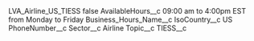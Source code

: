 <?xml version="1.0" encoding="UTF-8"?>
<CustomMetadata xmlns="http://soap.sforce.com/2006/04/metadata" xmlns:xsi="http://www.w3.org/2001/XMLSchema-instance" xmlns:xsd="http://www.w3.org/2001/XMLSchema">
    <label>LVA_Airline_US_TIESS</label>
    <protected>false</protected>
    <values>
        <field>AvailableHours__c</field>
        <value xsi:type="xsd:string">09:00 am to 4:00pm EST from Monday to Friday</value>
    </values>
    <values>
        <field>Business_Hours_Name__c</field>
        <value xsi:nil="true"/>
    </values>
    <values>
        <field>IsoCountry__c</field>
        <value xsi:type="xsd:string">US</value>
    </values>
    <values>
        <field>PhoneNumber__c</field>
        <value xsi:nil="true"/>
    </values>
    <values>
        <field>Sector__c</field>
        <value xsi:type="xsd:string">Airline</value>
    </values>
    <values>
        <field>Topic__c</field>
        <value xsi:type="xsd:string">TIESS__c</value>
    </values>
</CustomMetadata>
